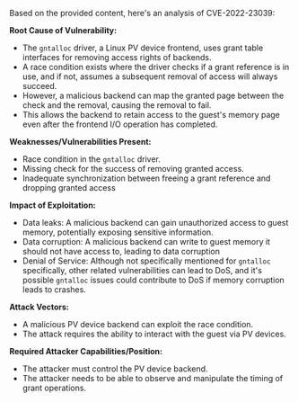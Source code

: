 Based on the provided content, here's an analysis of CVE-2022-23039:

**Root Cause of Vulnerability:**
- The `gntalloc` driver, a Linux PV device frontend, uses grant table interfaces for removing access rights of backends.
- A race condition exists where the driver checks if a grant reference is in use, and if not, assumes a subsequent removal of access will always succeed.
- However, a malicious backend can map the granted page between the check and the removal, causing the removal to fail.
- This allows the backend to retain access to the guest's memory page even after the frontend I/O operation has completed.

**Weaknesses/Vulnerabilities Present:**
- Race condition in the `gntalloc` driver.
- Missing check for the success of removing granted access.
- Inadequate synchronization between freeing a grant reference and dropping granted access

**Impact of Exploitation:**
- Data leaks: A malicious backend can gain unauthorized access to guest memory, potentially exposing sensitive information.
- Data corruption: A malicious backend can write to guest memory it should not have access to, leading to data corruption
- Denial of Service: Although not specifically mentioned for `gntalloc` specifically, other related vulnerabilities can lead to DoS, and it's possible `gntalloc` issues could contribute to DoS if memory corruption leads to crashes.

**Attack Vectors:**
- A malicious PV device backend can exploit the race condition.
- The attack requires the ability to interact with the guest via PV devices.

**Required Attacker Capabilities/Position:**
- The attacker must control the PV device backend.
- The attacker needs to be able to observe and manipulate the timing of grant operations.